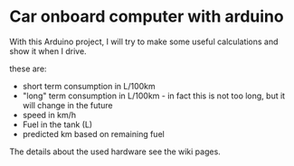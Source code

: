 # Car onboard computer with arduino


With this Arduino project, I will try to make some useful calculations and show it when I drive.

these are:
- short term consumption in L/100km
- "long" term consumption in L/100km - in fact this is not too long, but it will change in the future
- speed in km/h 
- Fuel in the tank (L)
- predicted km based on remaining fuel

The details about the used hardware see the wiki pages.
